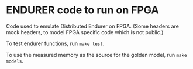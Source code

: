 # ENDURER code to run on FPGA

Code used to emulate Distributed Endurer on FPGA. 
(Some headers are mock headers, to model FPGA specific
code which is not public.)

To test endurer functions, run
`make test`.

To use the measured memory as the source for the golden model,
run `make models`.

